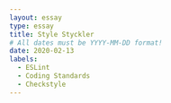 ```yaml
---
layout: essay
type: essay
title: Style Styckler
# All dates must be YYYY-MM-DD format!
date: 2020-02-13
labels:
  - ESLint
  - Coding Standards
  - Checkstyle
---
```

